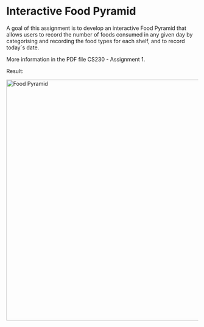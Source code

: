 # Interactive Food Pyramid

A goal of this assignment is to develop an interactive Food Pyramid that allows users to record the number of foods consumed in any given day by categorising and recording the food types for each shelf, and to record today´s date.

More information in the PDF file CS230 - Assignment 1.

Result:

<img width="633" alt="Food Pyramid" src="https://github.com/tmshts/Web_Information_Processing/assets/74012536/0cffd608-2360-4753-9c6d-26f1e15f5b41">